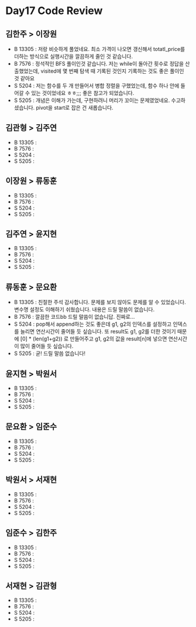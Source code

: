 # Day17 Code Review

## 김한주 > 이장원

- B 13305 : 저랑 비슷하게 풀었네요. 최소 가격이 나오면 갱신해서 totatl_price를 더하는 방식으로 실행시간을 깔끔하게 줄인 것 같습니다.
- B 7576 : 정석적인 BFS 풀이인것 같습니다. 저는 while이 돌아간 횟수로 정답을 산출했었는데, visited에 몇 번째 탐색 때 기록된 것인지 기록하는 것도 좋은 풀이인 것 같아요
- S 5204 : 저는 함수를 두 개 만들어서 병합 정렬을 구했었는데, 함수 하나 안에 들어갈 수 있는 것이었네요 ㅎㅎ;;; 좋은 참고가 되었습니다.
- S 5205 : 개념은 이해가 가는데, 구현하려니 머리가 꼬이는 문제였었네요. 수고하셨습니다. pivot을 start로 잡은 건 새롭습니다.

## 김관형 > 김주연

- B 13305 :
- B 7576 : 
- S 5204 :
- S 5205 : 

## 이장원 > 류동훈

- B 13305 :
- B 7576 : 
- S 5204 :
- S 5205 : 

## 김주연 > 윤지현

- B 13305 :
- B 7576 : 
- S 5204 :
- S 5205 : 

## 류동훈 > 문요환

- B 13305 : 친절한 주석 감사합니다. 문제를 보지 않아도 문제를 알 수 있었습니다. 변수명 설정도 이해하기 쉬웠습니다. 내용은 드릴 말씀이 없습니다.
- B 7576 : 깔끔한 코드bb 드릴 말씀이 없습니답. 진짜로...
- S 5204 : pop해서 append하는 것도 좋은데 g1, g2의 인덱스를 설정하고 인덱스를 늘리면 연산시간이 줄어들 듯 싶습니다. 또 result도 g1, g2를 더한 것이기 때문에 [0] * (len(g1+g2)) 로 만들어주고 g1, g2의 값을 result[n]에 넣으면 연산시간이 많이 줄어들 듯 싶습니다.
- S 5205 : 굳! 드릴 말씀 없습니다!

## 윤지현 > 박원서

- B 13305 :
- B 7576 : 
- S 5204 :
- S 5205 : 

## 문요환 > 임준수

- B 13305 :
- B 7576 : 
- S 5204 :
- S 5205 : 

## 박원서 > 서재현

- B 13305 :
- B 7576 : 
- S 5204 :
- S 5205 : 

## 임준수 > 김한주

- B 13305 :
- B 7576 : 
- S 5204 :
- S 5205 : 

## 서재현 > 김관형

- B 13305 :
- B 7576 : 
- S 5204 :
- S 5205 : 
